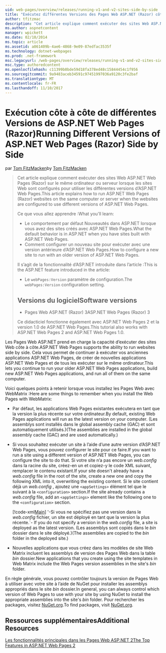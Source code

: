 ```yaml
---
uid: web-pages/overview/releases/running-v1-and-v2-sites-side-by-side
title: "Exécutez différentes Versions des Pages Web ASP.NET (Razor) côte à côte | Documents Microsoft"
author: tfitzmac
description: "Cet article explique comment exécuter des sites Web ASP.NET Web Pages (Razor) sur le même ordinateur ou serveur lorsque les sites Web sont configurés pour utiliser des versions différentes..."
ms.author: aspnetcontent
manager: wpickett
ms.date: 02/10/2014
ms.topic: article
ms.assetid: a861409b-4ae6-4868-9e09-87edfac3535f
ms.technology: dotnet-webpages
ms.prod: .net-framework
msc.legacyurl: /web-pages/overview/releases/running-v1-and-v2-sites-side-by-side
msc.type: authoredcontent
ms.openlocfilehash: c11399b0bde59d18fa378ed48c15844454c1f956
ms.sourcegitcommit: 9a9483aceb34591c97451997036a9120c3fe2baf
ms.translationtype: MT
ms.contentlocale: fr-FR
ms.lasthandoff: 11/10/2017
---
```

<a name="running-different-versions-of-aspnet-web-pages-razor-side-by-side"></a><span data-ttu-id="51cc5-103">Exécution côte à côte de différentes Versions de ASP.NET Web Pages (Razor)</span><span class="sxs-lookup"><span data-stu-id="51cc5-103">Running Different Versions of ASP.NET Web Pages (Razor) Side by Side</span></span>
====================
<span data-ttu-id="51cc5-104">par [Tom FitzMacken](https://github.com/tfitzmac)</span><span class="sxs-lookup"><span data-stu-id="51cc5-104">by [Tom FitzMacken](https://github.com/tfitzmac)</span></span>

> <span data-ttu-id="51cc5-105">Cet article explique comment exécuter des sites Web ASP.NET Web Pages (Razor) sur le même ordinateur ou serveur lorsque les sites Web sont configurés pour utiliser les différentes versions d’ASP.NET Web Pages.</span><span class="sxs-lookup"><span data-stu-id="51cc5-105">This article explains how to run ASP.NET Web Pages (Razor) websites on the same computer or server when the websites are configured to use different versions of ASP.NET Web Pages.</span></span>
> 
> <span data-ttu-id="51cc5-106">Ce que vous allez apprendre :</span><span class="sxs-lookup"><span data-stu-id="51cc5-106">What you'll learn:</span></span>
> 
> - <span data-ttu-id="51cc5-107">Le comportement par défaut Nouveautés dans ASP.NET lorsque vous avez des sites créés avec ASP.NET Web Pages.</span><span class="sxs-lookup"><span data-stu-id="51cc5-107">What the default behavior is in ASP.NET when you have sites built with ASP.NET Web Pages.</span></span>
> - <span data-ttu-id="51cc5-108">Comment configurer un nouveau site pour exécuter avec une version antérieure d’ASP.NET Web Pages.</span><span class="sxs-lookup"><span data-stu-id="51cc5-108">How to configure a new site to run with an older version of ASP.NET Web Pages.</span></span>
>   
> 
> <span data-ttu-id="51cc5-109">Il s’agit de la fonctionnalité d’ASP.NET introduite dans l’article :</span><span class="sxs-lookup"><span data-stu-id="51cc5-109">This is the ASP.NET feature introduced in the article:</span></span>
> 
> - <span data-ttu-id="51cc5-110">Le `webPages:Version` paramètre de configuration.</span><span class="sxs-lookup"><span data-stu-id="51cc5-110">The `webPages:Version` configuration setting.</span></span>
>   
> 
> ## <a name="software-versions"></a><span data-ttu-id="51cc5-111">Versions du logiciel</span><span class="sxs-lookup"><span data-stu-id="51cc5-111">Software versions</span></span>
> 
> 
> - <span data-ttu-id="51cc5-112">Pages Web ASP.NET (Razor) 3</span><span class="sxs-lookup"><span data-stu-id="51cc5-112">ASP.NET Web Pages (Razor) 3</span></span>
>   
> 
> <span data-ttu-id="51cc5-113">Ce didacticiel fonctionne également avec ASP.NET Web Pages 2 et la version 1.0 de ASP.NET Web Pages.</span><span class="sxs-lookup"><span data-stu-id="51cc5-113">This tutorial also works with ASP.NET Web Pages 2 and ASP.NET Web Pages 1.0.</span></span>


<span data-ttu-id="51cc5-114">Les Pages Web ASP.NET prend en charge la capacité d’exécuter des sites Web côte à côte.</span><span class="sxs-lookup"><span data-stu-id="51cc5-114">ASP.NET Web Pages supports the ability to run websites side by side.</span></span> <span data-ttu-id="51cc5-115">Cela vous permet de continuer à exécuter vos anciennes applications ASP.NET Web Pages, de créer de nouvelles applications ASP.NET Web Pages et de tous les exécuter sur le même ordinateur.</span><span class="sxs-lookup"><span data-stu-id="51cc5-115">This lets you continue to run your older ASP.NET Web Pages applications, build new ASP.NET Web Pages applications, and run all of them on the same computer.</span></span>

<span data-ttu-id="51cc5-116">Voici quelques points à retenir lorsque vous installez les Pages Web avec WebMatrix :</span><span class="sxs-lookup"><span data-stu-id="51cc5-116">Here are some things to remember when you install the Web Pages with WebMatrix:</span></span>

- <span data-ttu-id="51cc5-117">Par défaut, les applications Web Pages existantes exécutera en tant que la version la plus récente sur votre ordinateur.</span><span class="sxs-lookup"><span data-stu-id="51cc5-117">By default, existing Web Pages applications will run as the latest version on your computer.</span></span> <span data-ttu-id="51cc5-118">(Les assemblys sont installés dans le global assembly cache (GAC) et sont automatiquement utilisés.)</span><span class="sxs-lookup"><span data-stu-id="51cc5-118">(The assemblies are installed in the global assembly cache (GAC) and are used automatically.)</span></span>
- <span data-ttu-id="51cc5-119">Si vous souhaitez exécuter un site à l’aide d’une autre version d’ASP.NET Web Pages, vous pouvez configurer le site pour ce faire.</span><span class="sxs-lookup"><span data-stu-id="51cc5-119">If you want to run a site using a different version of ASP.NET Web Pages, you can configure the site to do that.</span></span> <span data-ttu-id="51cc5-120">Si votre site n’a pas encore un *web.config* dans la racine du site, créez-en un et copiez-y le code XML suivant, remplacer le contenu existant.</span><span class="sxs-lookup"><span data-stu-id="51cc5-120">If your site doesn't already have a *web.config* file in the root of the site, create a new one and copy the following XML into it, overwriting the existing content.</span></span> <span data-ttu-id="51cc5-121">Si le site contient déjà un *web.config* , ajoutez une `<appSettings>` élément tel que le suivant à la `<configuration>` section.</span><span class="sxs-lookup"><span data-stu-id="51cc5-121">If the site already contains a *web.config* file, add an `<appSettings>` element like the following one to the `<configuration>` section.</span></span>

    [!code-xml[Main](running-v1-and-v2-sites-side-by-side/samples/sample1.xml)]
<span data-ttu-id="51cc5-122">'-Si vous ne spécifiez pas une version dans le *web.config* fichier, un site est déployé en tant que la version la plus récente.</span><span class="sxs-lookup"><span data-stu-id="51cc5-122">\`- If you do not specify a version in the *web.config* file, a site is deployed as the latest version.</span></span> <span data-ttu-id="51cc5-123">(Les assemblys sont copiés dans le *bin* dossier dans le site déployé.)</span><span class="sxs-lookup"><span data-stu-id="51cc5-123">(The assemblies are copied to the *bin* folder in the deployed site.)</span></span>
- <span data-ttu-id="51cc5-124">Nouvelles applications que vous créez dans les modèles de site Web Matrix incluent les assemblys de version des Pages Web dans la table *bin* dossier.</span><span class="sxs-lookup"><span data-stu-id="51cc5-124">New applications that you create using the site templates in Web Matrix include the Web Pages version assemblies in the site's *bin* folder.</span></span>

<span data-ttu-id="51cc5-125">En règle générale, vous pouvez contrôler toujours la version de Pages Web à utiliser avec votre site à l’aide de NuGet pour installer les assemblys appropriés dans le site *bin* dossier.</span><span class="sxs-lookup"><span data-stu-id="51cc5-125">In general, you can always control which version of Web Pages to use with your site by using NuGet to install the appropriate assemblies into the site's *bin* folder.</span></span> <span data-ttu-id="51cc5-126">Pour rechercher les packages, visitez [NuGet.org](http://NuGet.org).</span><span class="sxs-lookup"><span data-stu-id="51cc5-126">To find packages, visit [NuGet.org](http://NuGet.org).</span></span>

## <a name="additional-resources"></a><span data-ttu-id="51cc5-127">Ressources supplémentaires</span><span class="sxs-lookup"><span data-stu-id="51cc5-127">Additional Resources</span></span>

[<span data-ttu-id="51cc5-128">Les fonctionnalités principales dans les Pages Web ASP.NET 2</span><span class="sxs-lookup"><span data-stu-id="51cc5-128">The Top Features in ASP.NET Web Pages 2</span></span>](top-features-in-web-pages-2.md)
